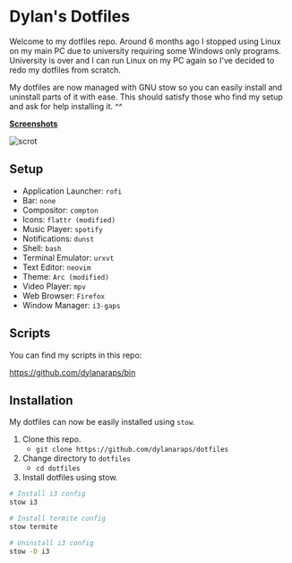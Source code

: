 # Dylan's Dotfiles

Welcome to my dotfiles repo. Around 6 months ago I stopped using Linux on my main PC due to university requiring some Windows only programs. University is over and I can run Linux on my PC again so I've decided to redo my dotfiles from scratch.

My dotfiles are now managed with GNU stow so you can easily install and uninstall parts of it with ease. This should satisfy those who find my setup and ask for help installing it. \^\^

**[Screenshots](https:/dylanaraps.com/pages/rice)**

![scrot](https://i.imgur.com/rD8BJyF.png)

## Setup

- Application Launcher: `rofi`
- Bar: `none`
- Compositor: `compton`
- Icons: `flattr (modified)`
- Music Player: `spotify`
- Notifications: `dunst`
- Shell: `bash`
- Terminal Emulator: `urxvt`
- Text Editor: `neovim`
- Theme: `Arc (modified)`
- Video Player: `mpv`
- Web Browser: `Firefox`
- Window Manager: `i3-gaps`


## Scripts

You can find my scripts in this repo:

https://github.com/dylanaraps/bin


## Installation

My dotfiles can now be easily installed using `stow`.

1. Clone this repo.
    - `git clone https://github.com/dylanaraps/dotfiles`
2. Change directory to `dotfiles`
    - `cd dotfiles`
3. Install dotfiles using stow.


```sh
# Install i3 config
stow i3

# Install termite config
stow termite

# Uninstall i3 config
stow -D i3
```
